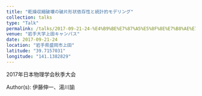 ```yaml
---
title: "乾燥収縮破壊の破片形状依存性と統計的モデリング"
collection: talks
type: "Talk"
permalink: /talks/2017-09-21-24-%E4%B9%BE%E7%87%A5%E5%8F%8E%E7%B8%AE%E7%A0%B4%E5%A3%8A%E3%81%AE%E7%A0%B4%E7%89%87%E5%BD%A2%E7%8A%B6%E4%BE%9D%E5%AD%98%E6%80%A7%E3%81%A8%E7%B5%B1%E8%A8%88%E7%9A%84%E3%83%A2%E3%83%87
venue: "岩手大学上田キャンパス"
date: 2017-09-21-24
location: "岩手県盛岡市上田"
latitude: "39.7157031"
longitude: "141.1382829"
---
```


2017年日本物理学会秋季大会

Author(s): 伊藤伸一、湯川諭
